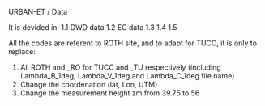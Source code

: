 URBAN-ET / Data

It is devided in:
1.1 DWD data
1.2 EC data
1.3 
1.4
1.5


All the codes are referent to ROTH site, and to adapt for TUCC, it is only to replace:
1) All ROTH and _RO for TUCC and _TU respectively (including Lambda_B_1deg, Lambda_V_1deg and Lambda_C_1deg file name)
2) Change the coordenation (lat, Lon, UTM)
3) Change the measurement height zm from 39.75 to 56

